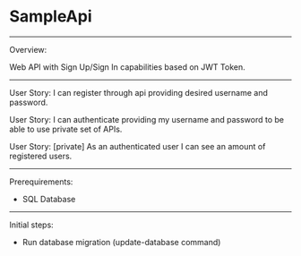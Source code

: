 # SampleApi

***
Overview:

Web API with Sign Up/Sign In capabilities based on JWT Token.

***

User Story: I can register through api providing desired username and password.

User Story: I can authenticate providing my username and password to be able to use private set of APIs.

User Story: [private] As an authenticated user I can see an amount of registered users.

***
Prerequirements:
- SQL Database
***
Initial steps:
- Run database migration (update-database command)
